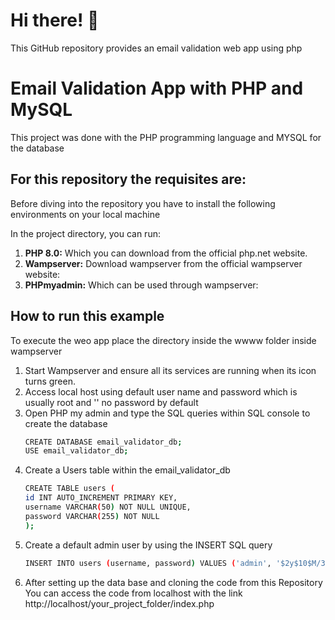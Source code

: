 # Hi there! 👋

This GitHub repository provides an email validation web app using php

# Email Validation App with PHP and MySQL

This project was done with the PHP programming language and MYSQL for the database

## For this repository the requisites are:

Before diving into the repository you have to install the following environments on your local machine

In the project directory, you can run:
1.  **PHP 8.0:** Which you can download from the official php.net website.
2.  **Wampserver:** Download wampserver from the official wampserver website:
3.  **PHPmyadmin:** Which can be used through wampserver:
  
   
## How to run this example

To execute the weo app place the directory inside the wwww folder inside wampserver

1.  Start Wampserver and ensure all its services are running when its icon turns green.
2.  Access local host using default user name and password which is usually root and '' no password by default
3.  Open PHP my admin and type the SQL queries within SQL console to create the database
    ```bash
    CREATE DATABASE email_validator_db;
    USE email_validator_db;
    ```
4.  Create a Users table within the email_validator_db
     ```bash
    CREATE TABLE users (
    id INT AUTO_INCREMENT PRIMARY KEY,
    username VARCHAR(50) NOT NULL UNIQUE,
    password VARCHAR(255) NOT NULL
    );
    ```
5.  Create a default admin user by using the INSERT SQL query
    ```bash
    INSERT INTO users (username, password) VALUES ('admin', '$2y$10$M/3F.hG9t.R9L1c.V0eQ2eX.f7.Q4.N.J6.W1.B8.S2.C5.T7.Q4.N.J6.W1.B8.S2.C5.T7.A2.X3');
    ```
6.  After setting up the data base and cloning the code from this Repository
    You can access the code from localhost with the link http://localhost/your_project_folder/index.php
